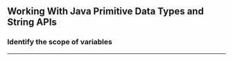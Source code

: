 ## Working With Java Primitive Data Types and String APIs
### Identify the scope of variables
-----
